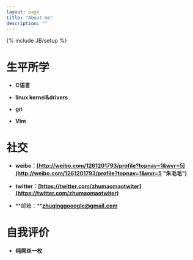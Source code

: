 ```yaml
---
layout: page
title: "About me"
description: ""
---
```

{% include JB/setup %}


**生平所学**
=

- **C语言**

- **linux kernel&drivers**

- **git**  

- **Vim**

**社交**
=
- **weibo：[http://weibo.com/1261201793/profile?topnav=1&wvr=5](http://weibo.com/1261201793/profile?topnav=1&wvr=5 "朱毛毛")**

- **twitter：[https://twitter.com/zhumaomaotwiter](https://twitter.com/zhumaomaotwiter)**  

- **邮箱：****zhuqinggooogle@gmail.com**

**自我评价**
=

- **纯屌丝一枚**



